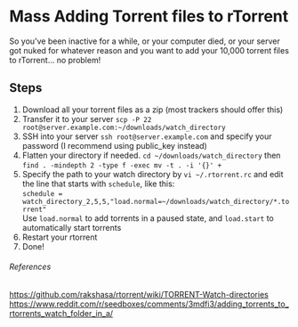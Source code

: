 # Mass Adding Torrent files to rTorrent

So you've been inactive for a while, or your computer died, or your server got nuked for whatever reason and you want to add your 10,000 torrent files to rTorrent... no problem!

## Steps     
1. Download all your torrent files as a zip (most trackers should offer this)
1. Transfer it to your server `scp -P 22 root@server.example.com:~/downloads/watch_directory`
1. SSH into your server `ssh root@server.example.com` and specify your password (I recommend using public_key instead)
1. Flatten your directory if needed. `cd ~/downloads/watch_directory` then `find . -mindepth 2 -type f -exec mv -t . -i '{}' +`
1. Specify the path to your watch directory by  `vi ~/.rtorrent.rc` and edit the line that starts with `schedule`, like this:     
`schedule = watch_directory_2,5,5,"load.normal=~/downloads/watch_directory/*.torrent"`     
Use `load.normal` to add torrents in a paused state, and `load.start` to automatically start torrents
1. Restart your rtorrent
1. Done!



###### References     
https://github.com/rakshasa/rtorrent/wiki/TORRENT-Watch-directories
https://www.reddit.com/r/seedboxes/comments/3mdfi3/adding_torrents_to_rtorrents_watch_folder_in_a/
